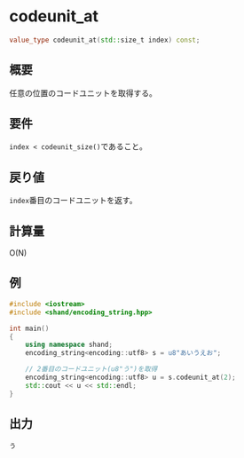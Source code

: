 # codeunit_at
```cpp
value_type codeunit_at(std::size_t index) const;
```

## 概要
任意の位置のコードユニットを取得する。


## 要件
`index < codeunit_size()`であること。


## 戻り値
`index`番目のコードユニットを返す。


## 計算量
O(N)


## 例
```cpp
#include <iostream>
#include <shand/encoding_string.hpp>

int main()
{
    using namespace shand;
    encoding_string<encoding::utf8> s = u8"あいうえお";

    // 2番目のコードユニット(u8"う")を取得
    encoding_string<encoding::utf8> u = s.codeunit_at(2);
    std::cout << u << std::endl;
}
```

## 出力
```
う
```



